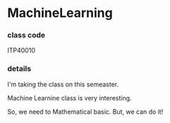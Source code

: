 # MachineLearning
   
   ### class code
   ITP40010
   
   ### details
   I'm taking the class on this semeaster.
   
   Machine Learnine class is very interesting.
   
   So, we need to Mathematical basic. But, we can do it! 

